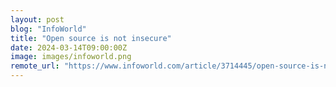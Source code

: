 ```yaml
---
layout: post
blog: "InfoWorld"
title: "Open source is not insecure"
date: 2024-03-14T09:00:00Z
image: images/infoworld.png
remote_url: "https://www.infoworld.com/article/3714445/open-source-is-not-insecure.html#tk.rss_applicationdevelopment"
---
```

